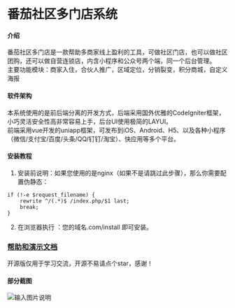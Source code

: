 # 番茄社区多门店系统

#### 介绍
番茄社区多门店是一款帮助多商家线上盈利的工具，可做社区门店，也可以做社区团购，还可以做自营连锁店，内含小程序和公众号两个端，同一个后台管理。<br>
主要功能模块：商家入住，合伙人推广，区域定位，分销裂变，积分商城，自定义海报

#### 软件架构
本系统使用的是前后端分离的开发方式，后端采用国外优雅的CodeIgniter框架，小巧灵活安全性高非常容易上手，后台UI使用极简的LAYUI。<br>
前端采用vue开发的uniapp框架，可发布到iOS、Android、H5、以及各种小程序（微信/支付宝/百度/头条/QQ/钉钉/淘宝）、快应用等多个平台。


#### 安装教程

1.  安装前说明：如果您使用的是nginx（如果不是请跳过此步骤），那么你需要配置伪静态：

```
if (!-e $request_filename) {
    rewrite ^/(.*)$ /index.php/$1 last;
    break;
}
```

2.  在浏览器执行 ：您的域名.com/install  即可安装。


### [帮助和演示文档](https://www.kancloud.cn/chaituan/wiki/1766353)
开源版仅用于学习交流，开源不易请点个star，感谢！


#### 部分截图
![输入图片说明](https://images.gitee.com/uploads/images/2020/0623/104412_7fe6ee0b_430822.png "屏幕截图.png")


